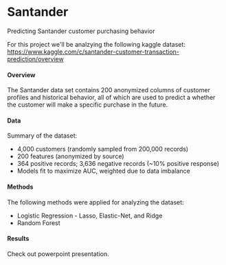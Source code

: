 # Santander
Predicting Santander customer purchasing behavior

For this project we'll be analzying the following kaggle dataset:  
https://www.kaggle.com/c/santander-customer-transaction-prediction/overview

#### Overview
The Santander data set contains 200 anonymized columns of customer profiles and historical behavior, all of which are used to predict a whether the customer will make a specific purchase in the future.

#### Data
Summary of the dataset: 
* 4,000 customers (randomly sampled from 200,000 records)
* 200 features (anonymized by source)
* 364 positive records; 3,636 negative records (~10% positive response)
* Models fit to maximize AUC, weighted due to data imbalance

#### Methods
The following methods were applied for analyzing the dataset:
* Logistic Regression - Lasso, Elastic-Net, and Ridge
* Random Forest

#### Results
Check out powerpoint presentation.
